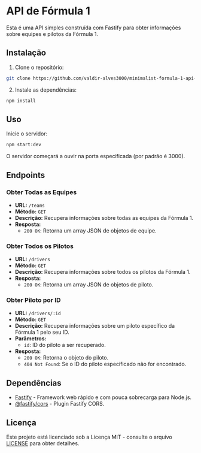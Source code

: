 # API de Fórmula 1

Esta é uma API simples construída com Fastify para obter informações sobre equipes e pilotos da Fórmula 1.

## Instalação

1. Clone o repositório:

```bash
git clone https://github.com/valdir-alves3000/minimalist-formula-1-api-with-fastify.git
```

2. Instale as dependências:

```bash
npm install
```

## Uso

Inicie o servidor:

```bash
npm start:dev
```

O servidor começará a ouvir na porta especificada (por padrão é 3000).

## Endpoints

### Obter Todas as Equipes

- **URL:** `/teams`
- **Método:** `GET`
- **Descrição:** Recupera informações sobre todas as equipes da Fórmula 1.
- **Resposta:**
  - `200 OK`: Retorna um array JSON de objetos de equipe.

### Obter Todos os Pilotos

- **URL:** `/drivers`
- **Método:** `GET`
- **Descrição:** Recupera informações sobre todos os pilotos da Fórmula 1.
- **Resposta:**
  - `200 OK`: Retorna um array JSON de objetos de piloto.

### Obter Piloto por ID

- **URL:** `/drivers/:id`
- **Método:** `GET`
- **Descrição:** Recupera informações sobre um piloto específico da Fórmula 1 pelo seu ID.
- **Parâmetros:**
  - `id`: ID do piloto a ser recuperado.
- **Resposta:**
  - `200 OK`: Retorna o objeto do piloto.
  - `404 Not Found`: Se o ID do piloto especificado não for encontrado.

## Dependências

- [Fastify](https://www.fastify.io/) - Framework web rápido e com pouca sobrecarga para Node.js.
- [@fastify/cors](https://github.com/fastify/fastify-cors) - Plugin Fastify CORS.

## Licença

Este projeto está licenciado sob a Licença MIT - consulte o arquivo [LICENSE](LICENSE) para obter detalhes.

